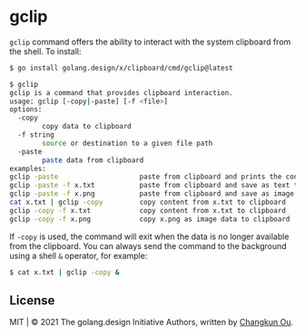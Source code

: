 # gclip

`gclip` command offers the ability to interact with the system clipboard
from the shell. To install:

```bash
$ go install golang.design/x/clipboard/cmd/gclip@latest
```

```bash
$ gclip
gclip is a command that provides clipboard interaction.
usage: gclip [-copy|-paste] [-f <file>]
options:
  -copy
        copy data to clipboard
  -f string
        source or destination to a given file path
  -paste
        paste data from clipboard
examples:
gclip -paste                    paste from clipboard and prints the content
gclip -paste -f x.txt           paste from clipboard and save as text to x.txt
gclip -paste -f x.png           paste from clipboard and save as image to x.png
cat x.txt | gclip -copy         copy content from x.txt to clipboard
gclip -copy -f x.txt            copy content from x.txt to clipboard
gclip -copy -f x.png            copy x.png as image data to clipboard
```

If `-copy` is used, the command will exit when the data is no longer
available from the clipboard. You can always send the command to the
background using a shell `&` operator, for example:

```bash
$ cat x.txt | gclip -copy &
```

## License

MIT | &copy; 2021 The golang.design Initiative Authors, written by [Changkun Ou](https://changkun.de).